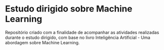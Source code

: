 # Estudo dirigido sobre Machine Learning 

Repositório criado com a finalidade de acompanhar as atividades realizadas durante o estudo dirigido, com base no livro Inteligência Artificial - Uma abordagem sobre Machine Learning.
